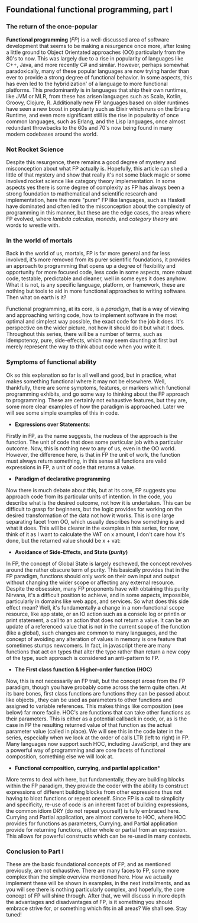 ## Foundational functional programming, part I

### The return of the once-popular

**Functional programming** (*FP*) is a well-discussed area of software development that seems to be making a resurgence once more, after losing a little ground to Object Orientated approaches (OO) particularly from the 80's to now. This was largely due to a rise in popularity of languages like C++, Java, and more recently C# and similar. However, perhaps somewhat paradoxically, many of these popular languages are now trying harder than ever to provide a strong degree of functional behavior. In some aspects, this has even led to the hybridization' of a language to more functional platforms. This predominantly is in languages that ship their own runtimes, like JVM or MLR, from these has arisen languages such as Scala, Kotlin, Groovy, Clojure, R. Additionally new FP languages based on older runtimes have seen a new boost in popularity such as Elixir which runs on the Erlang Runtime, and even more significant still is the rise in popularity of once common languages, such as Erlang, and the Lisp languages, once almost redundant throwbacks to the 60s and 70's now being found in many modern codebases around the world.

### Not Rocket Science

Despite this resurgence, there remains a good degree of mystery and misconception about what FP actually is. Hopefully, this article can shed a little of that mystery and show that really it's not some black magic or some involved rocket science like category theory implementation. In some aspects yes there is some degree of complexity as FP has always been a strong foundation to mathematical and scientific research and implementation, here the more "purer" FP like languages, such as Haskell have dominated and often led to the misconception about the complexity of programming in this manner, but these are the edge cases, the areas where FP evolved, where *lambda calculus,* *monads*, and *category theory* are words to wrestle with. 

### In the world of mortals

Back in the world of us, mortals, FP is far more general and far less involved, it's more removed from its purer scientific foundations, it provides an approach to programming that opens up a degree of flexibility and opportunity for more focused code, less code in some aspects, more robust code, testable, predictable and cleaner, well in some eyes it does anyhow. What it is not, is any specific language, platform, or framework, these are nothing but tools to aid in more functional approaches to writing software. Then what on earth is it?

Functional programming, at its core, is a *paradigm*, that is a way of viewing and approaching writing code, how to implement software in the most optimal and simplest way possible, the exact code for the job it does. It's perspective on the wider picture, not how it should do it but what it does. Throughout this series, there will be a number of terms, such as idempotency, pure, side-effects, which may seem daunting at first but merely represent the way to think about code when you write it.

### Symptoms of functional ability

Ok so this explanation so far is all well and good, but in practice, what makes something functional where it may not be elsewhere. Well, thankfully, there are some symptoms, features, or markers which functional programming exhibits, and go some way to thinking about the FP approach to programming. These are certainly not exhaustive features, but they are, some more clear examples of how the paradigm is approached. Later we will see some simple examples of this in code. 

- **Expressions over Statements**:

Firstly in FP, as the name suggests, the nucleus of the approach is the function. The unit of code that does some particular job with a particular outcome. Now, this is nothing new to any of us, even in the OO world. However, the difference here, is that in FP the unit of work, the function must always return something, in this sense all functions are valid expressions in FP, a unit of code that returns a value.

- **Paradigm of declarative programming**

Now there is much debate about this, but at its core, FP suggests you approach code from its particular units of intention. In the code, you describe what is the desired outcome, not how it is undertaken. This can be difficult to grasp for beginners, but the logic provides for working on the desired transformation of the data not how it works. This is one large separating facet from OO, which usually describes how something is and what it does. This will be clearer in the examples in this series, for now, think of it as I want to calculate the VAT on x amount, I don't care how it's done, but the returned value should be x + vat:

- **Avoidance of Side-Effects, and State (*purity*)**

In FP, the concept of Global State is largely eschewed, the concept revolves around the rather obscure term of purity. This basically provides that in the FP paradigm, functions should only work on their own input and output without changing the wider scope or affecting any external resource. Despite the obsession, many FP proponents have with obtaining this purity Nirvana, it's a difficult position to achieve, and in some aspects, impossible, particularly in domains like web apps, and services. So what does this side effect mean? Well, it's fundamentally a change in a non-functional scope resource, like app state, or an IO action such as a console log or println or print statement, a call to an action that does not return a value. It can be an update of a referenced value that is not in the current scope of the function (like a global), such changes are common to many languages, and the concept of avoiding any alteration of values in memory is one feature that sometimes stumps newcomers. In fact, in javascript there are many functions that act on types that alter the type rather than return a new copy of the type, such approach is considered an anti-pattern to FP.

- **The First class function & Higher-order function (HOC)**

Now, this is not necessarily an FP trait, but the concept arose from the FP paradigm, though you have probably come across the term quite often. At its bare bones, first class functions are functions they can be passed about like objects , they can be used as parameters to other functions and assigned to variable references. This makes things like composition (see below) far more facile. HOC's are functions that can take other functions as their parameters. This is either as a potential callback in code, or, as is the case in FP the resulting returned value of that function as the actual parameter value (called in place). We will see this in the code later in the series, especially when we look at the order of calls LTR (left to right) in FP. Many languages now support such HOC, including JavaScript, and they are a powerful way of programming and are core facets of functional composition, something else we will look at.

- **Functional composition, currying, and partial application***

More terms to deal with here, but fundamentally, they are building blocks within the FP paradigm, they provide the coder with the ability to construct expressions of different building blocks from other expressions thus not having to bloat functions or repeat oneself. Since FP is a call to simplicity and specificity,  re-use of code is an inherent facet of building expressions, the common idiom DRY (do not repeat yourself) is fully embraced here. Currying and Partial application, are almost converse to HOC, where HOC provides for functions as parameters, Currying, and Partial application provide for returning functions, either whole or partial from an expression. This allows for powerful constructs which can be re-used in many contexts.

### Conclusion to Part I

These are the basic foundational concepts of FP, and as mentioned previously, are not exhaustive. There are many faces to FP, some more complex than the simple overview mentioned here. How we actually implement these will be shown in examples, in the next installments, and as you will see there is nothing particularly complex, and hopefully, the core concept of FP will shine through. After that, we will discuss in more depth the advantages and disadvantages of FP, is it something you should embrace strive for, or something which fits in all areas? We shall see. Stay tuned!
